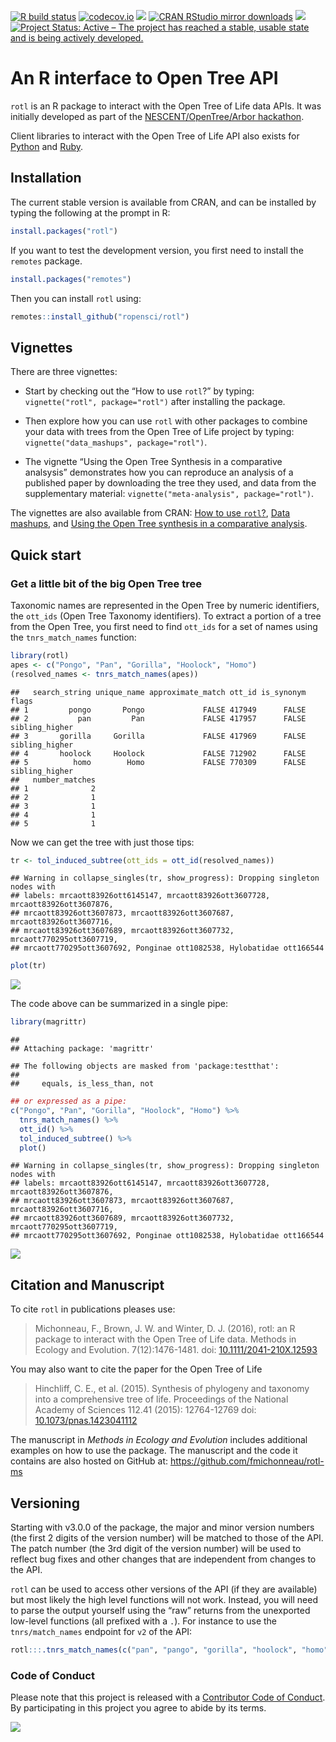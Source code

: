 
<!-- badges: start -->

[![R build
status](https://github.com/ropensci/rotl/workflows/R-CMD-check/badge.svg)](https://github.com/ropensci/rotl/actions)
[![codecov.io](https://codecov.io/github/ropensci/rotl/coverage.svg?branch=master)](https://codecov.io/github/ropensci/rotl?branch=master)
[![](http://www.r-pkg.org/badges/version/rotl)](http://www.r-pkg.org/pkg/rotl)
[![CRAN RStudio mirror
downloads](http://cranlogs.r-pkg.org/badges/rotl)](http://www.r-pkg.org/pkg/rotl)
[![](https://badges.ropensci.org/17_status.svg)](https://github.com/ropensci/onboarding/issues/17)
[![Project Status: Active – The project has reached a stable, usable
state and is being actively
developed.](https://www.repostatus.org/badges/latest/active.svg)](https://www.repostatus.org/#active)

<!-- badges: end -->

# An R interface to Open Tree API

`rotl` is an R package to interact with the Open Tree of Life data APIs.
It was initially developed as part of the [NESCENT/OpenTree/Arbor
hackathon](http://blog.opentreeoflife.org/2014/06/11/apply-for-tree-for-all-a-hackathon-to-access-opentree-resources/).

Client libraries to interact with the Open Tree of Life API also exists
for [Python](https://github.com/OpenTreeOfLife/pyopentree) and
[Ruby](https://github.com/SpeciesFileGroup/bark).

## Installation

The current stable version is available from CRAN, and can be installed
by typing the following at the prompt in R:

``` r
install.packages("rotl")
```

If you want to test the development version, you first need to install
the `remotes` package.

``` r
install.packages("remotes")
```

Then you can install `rotl` using:

``` r
remotes::install_github("ropensci/rotl")
```

## Vignettes

There are three vignettes:

  - Start by checking out the “How to use `rotl`?” by typing:
    `vignette("rotl", package="rotl")` after installing the package.

  - Then explore how you can use `rotl` with other packages to combine
    your data with trees from the Open Tree of Life project by typing:
    `vignette("data_mashups", package="rotl")`.

  - The vignette “Using the Open Tree Synthesis in a comparative
    analsysis” demonstrates how you can reproduce an analysis of a
    published paper by downloading the tree they used, and data from the
    supplementary material: `vignette("meta-analysis", package="rotl")`.

The vignettes are also available from CRAN: [How to use
`rotl`?](https://cran.r-project.org/package=rotl/vignettes/rotl.html),
[Data
mashups](https://cran.r-project.org/package=rotl/vignettes/data_mashups.html),
and [Using the Open Tree synthesis in a comparative
analysis](https://cran.r-project.org/package=rotl/vignettes/meta-analysis.html).

## Quick start

### Get a little bit of the big Open Tree tree

Taxonomic names are represented in the Open Tree by numeric identifiers,
the `ott_ids` (Open Tree Taxonomy identifiers). To extract a portion of
a tree from the Open Tree, you first need to find `ott_ids` for a set of
names using the `tnrs_match_names` function:

``` r
library(rotl)
apes <- c("Pongo", "Pan", "Gorilla", "Hoolock", "Homo")
(resolved_names <- tnrs_match_names(apes))
```

    ##   search_string unique_name approximate_match ott_id is_synonym          flags
    ## 1         pongo       Pongo             FALSE 417949      FALSE               
    ## 2           pan         Pan             FALSE 417957      FALSE sibling_higher
    ## 3       gorilla     Gorilla             FALSE 417969      FALSE sibling_higher
    ## 4       hoolock     Hoolock             FALSE 712902      FALSE               
    ## 5          homo        Homo             FALSE 770309      FALSE sibling_higher
    ##   number_matches
    ## 1              2
    ## 2              1
    ## 3              1
    ## 4              1
    ## 5              1

Now we can get the tree with just those tips:

``` r
tr <- tol_induced_subtree(ott_ids = ott_id(resolved_names))
```

    ## Warning in collapse_singles(tr, show_progress): Dropping singleton nodes with
    ## labels: mrcaott83926ott6145147, mrcaott83926ott3607728, mrcaott83926ott3607876,
    ## mrcaott83926ott3607873, mrcaott83926ott3607687, mrcaott83926ott3607716,
    ## mrcaott83926ott3607689, mrcaott83926ott3607732, mrcaott770295ott3607719,
    ## mrcaott770295ott3607692, Ponginae ott1082538, Hylobatidae ott166544

``` r
plot(tr)
```

![](https://i.imgur.com/jksl36f.png)<!-- -->

The code above can be summarized in a single pipe:

``` r
library(magrittr)
```

    ## 
    ## Attaching package: 'magrittr'

    ## The following objects are masked from 'package:testthat':
    ## 
    ##     equals, is_less_than, not

``` r
## or expressed as a pipe:
c("Pongo", "Pan", "Gorilla", "Hoolock", "Homo") %>%
  tnrs_match_names() %>%
  ott_id() %>%
  tol_induced_subtree() %>%
  plot()
```

    ## Warning in collapse_singles(tr, show_progress): Dropping singleton nodes with
    ## labels: mrcaott83926ott6145147, mrcaott83926ott3607728, mrcaott83926ott3607876,
    ## mrcaott83926ott3607873, mrcaott83926ott3607687, mrcaott83926ott3607716,
    ## mrcaott83926ott3607689, mrcaott83926ott3607732, mrcaott770295ott3607719,
    ## mrcaott770295ott3607692, Ponginae ott1082538, Hylobatidae ott166544

![](https://i.imgur.com/bjEjZMC.png)<!-- -->

## Citation and Manuscript

To cite `rotl` in publications pleases use:

> Michonneau, F., Brown, J. W. and Winter, D. J. (2016), rotl: an R
> package to interact with the Open Tree of Life data. Methods in
> Ecology and Evolution. 7(12):1476-1481. doi:
> [10.1111/2041-210X.12593](https://doi.org/10.1111/2041-210X.12593)

You may also want to cite the paper for the Open Tree of Life

> Hinchliff, C. E., et al. (2015). Synthesis of phylogeny and taxonomy
> into a comprehensive tree of life. Proceedings of the National Academy
> of Sciences 112.41 (2015): 12764-12769 doi:
> [10.1073/pnas.1423041112](https://doi.org/10.1073/pnas.1423041112)

The manuscript in *Methods in Ecology and Evolution* includes additional
examples on how to use the package. The manuscript and the code it
contains are also hosted on GitHub at:
<https://github.com/fmichonneau/rotl-ms>

## Versioning

Starting with v3.0.0 of the package, the major and minor version numbers
(the first 2 digits of the version number) will be matched to those of
the API. The patch number (the 3rd digit of the version number) will be
used to reflect bug fixes and other changes that are independent from
changes to the API.

`rotl` can be used to access other versions of the API (if they are
available) but most likely the high level functions will not work.
Instead, you will need to parse the output yourself using the “raw”
returns from the unexported low-level functions (all prefixed with a
`.`). For instance to use the `tnrs/match_names` endpoint for `v2` of
the API:

``` r
rotl:::.tnrs_match_names(c("pan", "pango", "gorilla", "hoolock", "homo"), otl_v = "v2")
```

### Code of Conduct

Please note that this project is released with a [Contributor Code of
Conduct](https://github.com/ropensci/rotl/blob/master/CONDUCT.md). By
participating in this project you agree to abide by its terms.

[![](http://ropensci.org/public_images/github_footer.png)](http://ropensci.org)
